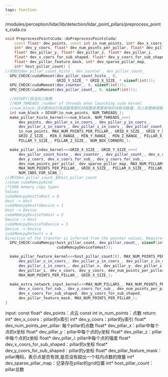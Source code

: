 ```yaml
---
tags: function
---
```

/modules/perception/lidar/lib/detection/lidar_point_pillars/preprocess_points_cuda.cu
```cpp
void PreprocessPointsCuda::doPreprocessPointsCuda(
    const float* dev_points, const int in_num_points, int* dev_x_coors,
    int* dev_y_coors, float* dev_num_points_per_pillar, float* dev_pillar_x,
    float* dev_pillar_y, float* dev_pillar_z, float* dev_pillar_i,
    float* dev_x_coors_for_sub_shaped, float* dev_y_coors_for_sub_shaped,
    float* dev_pillar_feature_mask, int* dev_sparse_pillar_map,
    int* host_pillar_count) {
//初始化dev_pillar_count_histo_、dev_counter_、dev_pillar_count_
  GPU_CHECK(cudaMemset(dev_pillar_count_histo_, 0,
                       GRID_Y_SIZE_ * GRID_X_SIZE_ * sizeof(int)));
  GPU_CHECK(cudaMemset(dev_counter_, 0, sizeof(int)));
  GPU_CHECK(cudaMemset(dev_pillar_count_, 0, sizeof(int)));

  //DIVUP()除法向上取整
  //NUM_THREADS_:number of threads when launching cuda kernel
  //num_block:总点数除运行核函数需要的线程数是需要使用的线程块数量，向上取整确保数量足够
  int num_block = DIVUP(in_num_points, NUM_THREADS_);
  make_pillar_histo_kernel<<<num_block, NUM_THREADS_>>>(
      dev_points, dev_pillar_x_in_coors_, dev_pillar_y_in_coors_,
      dev_pillar_z_in_coors_, dev_pillar_i_in_coors_, dev_pillar_count_histo_,
      in_num_points, MAX_NUM_POINTS_PER_PILLAR_, GRID_X_SIZE_, GRID_Y_SIZE_,
      GRID_Z_SIZE_, MIN_X_RANGE_, MIN_Y_RANGE_, MIN_Z_RANGE_, PILLAR_X_SIZE_,
      PILLAR_Y_SIZE_, PILLAR_Z_SIZE_, NUM_BOX_CORNERS_);

  make_pillar_index_kernel<<<GRID_X_SIZE_, GRID_Y_SIZE_>>>(
      dev_pillar_count_histo_, dev_counter_, dev_pillar_count_, dev_x_coors,
      dev_y_coors, dev_x_coors_for_sub_, dev_y_coors_for_sub_,
      dev_num_points_per_pillar, dev_sparse_pillar_map, MAX_NUM_PILLARS_,
      MAX_NUM_POINTS_PER_PILLAR_, GRID_X_SIZE_, PILLAR_X_SIZE_, PILLAR_Y_SIZE_,
      NUM_INDS_FOR_SCAN_);
//拷贝dev_pillar_count_到host_pillar_count
//enum cudaMemcpyKind
/*CUDA memory copy types
Values
cudaMemcpyHostToHost = 0
Host -> Host
cudaMemcpyHostToDevice = 1
Host -> Device
cudaMemcpyDeviceToHost = 2
Device -> Host
cudaMemcpyDeviceToDevice = 3
Device -> Device
cudaMemcpyDefault = 4
Direction of the transfer is inferred from the pointer values. Requires unified virtual addressin*/
  GPU_CHECK(cudaMemcpy(host_pillar_count, dev_pillar_count_, sizeof(int),
                       cudaMemcpyDeviceToHost));

  make_pillar_feature_kernel<<<host_pillar_count[0], MAX_NUM_POINTS_PER_PILLAR_>>>(
      dev_pillar_x_in_coors_, dev_pillar_y_in_coors_, dev_pillar_z_in_coors_,
      dev_pillar_i_in_coors_, dev_pillar_x, dev_pillar_y, dev_pillar_z,
      dev_pillar_i, dev_x_coors, dev_y_coors, dev_num_points_per_pillar,
      MAX_NUM_POINTS_PER_PILLAR_, GRID_X_SIZE_);

  make_extra_network_input_kernel<<<MAX_NUM_PILLARS_, MAX_NUM_POINTS_PER_PILLAR_>>>(
      dev_x_coors_for_sub_, dev_y_coors_for_sub_, dev_num_points_per_pillar,
      dev_x_coors_for_sub_shaped, dev_y_coors_for_sub_shaped,
      dev_pillar_feature_mask, MAX_NUM_POINTS_PER_PILLAR_);
}

```
input:
const float* dev_points：点云
const int in_num_points：点数
return:
int* dev_x_coors：pillar的x索引
int* dev_y_coors：pillar的y索引
float* dev_num_points_per_pillar: 每个pillar的点数
float* dev_pillar_x：pillar中每个点的x坐标
float* dev_pillar_y：pillar中每个点的y坐标
float* dev_pillar_z：pillar中每个点的z坐标
float* dev_pillar_i: pillar中每个点的强度
float* dev_x_coors_for_sub_shaped：pillar的x坐标
float* dev_y_coors_for_sub_shaped：pillar的y坐标
float* dev_pillar_feature_mask：pillar掩码，表示点是否有效,是否没有超出一个柱内点数的限量
int* dev_sparse_pillar_map：记录存在pillar的grid位置
int* host_pillar_count：pillar总数
